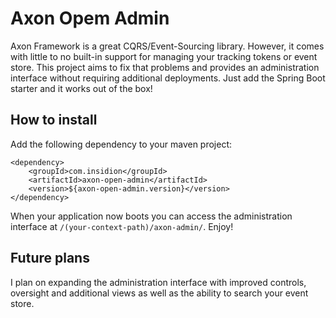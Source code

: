 # Axon Opem Admin

Axon Framework is a great CQRS/Event-Sourcing library. However, it comes with little to no built-in support for managing your tracking tokens or event store. 
This project aims to fix that problems and provides an administration interface without requiring additional deployments. Just add the Spring Boot starter and it works out of the box!

## How to install

Add the following dependency to your maven project:

```
<dependency>
    <groupId>com.insidion</groupId>
    <artifactId>axon-open-admin</artifactId>
    <version>${axon-open-admin.version}</version>
</dependency>
```

When your application now boots you can access the administration interface at `/(your-context-path)/axon-admin/`. Enjoy!

## Future plans
I plan on expanding the administration interface with improved controls, oversight and additional views as well as the ability to search your event store. 
